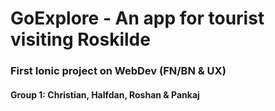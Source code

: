 # GoExplore - An app for tourist visiting Roskilde

### First Ionic project on WebDev (FN/BN & UX)
#### Group 1: Christian, Halfdan, Roshan & Pankaj
